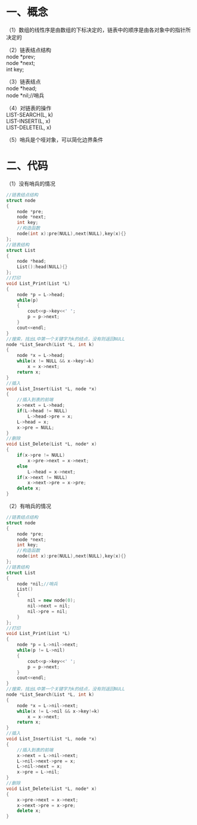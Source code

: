 # 一、概念

（1）数组的线性序是由数组的下标决定的，链表中的顺序是由各对象中的指针所决定的  

（2）链表结点结构  
node *prev;  
node *next;  
int key;  

（3）链表结点    
node *head;  
node *nil;//哨兵  

（4）对链表的操作  
LIST-SEARCH(L, k)  
LIST-INSERT(L, x)  
LIST-DELETE(L, x)  

（5）哨兵是个哑对象，可以简化边界条件  

# 二、代码

（1）没有哨兵的情况  

```c++
//链表结点结构
struct node
{
	node *pre;
	node *next;
	int key;
	//构造函数
	node(int x):pre(NULL),next(NULL),key(x){}
};
//链表结构
struct List
{
	node *head;
	List():head(NULL){}
};
//打印
void List_Print(List *L)
{
	node *p = L->head;
	while(p)
	{
		cout<<p->key<<' ';
		p = p->next;
	}
	cout<<endl;
}
//搜索，找出L中第一个关键字为k的结点，没有则返回NULL
node *List_Search(List *L, int k)
{
	node *x = L->head;
	while(x != NULL && x->key!=k)
		x = x->next;
	return x;
}
//插入
void List_Insert(List *L, node *x)
{
	//插入到表的前端
	x->next = L->head;
	if(L->head != NULL)
		L->head->pre = x;
	L->head = x;
	x->pre = NULL;
}
//删除
void List_Delete(List *L, node* x)
{
	if(x->pre != NULL)
		x->pre->next = x->next;
	else
		L->head = x->next;
	if(x->next != NULL)
		x->next->pre = x->pre;
	delete x;
}
```

（2）有哨兵的情况  

```c++
//链表结点结构
struct node
{
	node *pre;
	node *next;
	int key;
	//构造函数
	node(int x):pre(NULL),next(NULL),key(x){}
};
//链表结构
struct List
{
	node *nil;//哨兵
	List()
	{
		nil = new node(0);
		nil->next = nil;
		nil->pre = nil;
	}
};
//打印
void List_Print(List *L)
{
	node *p = L->nil->next;
	while(p != L->nil)
	{
		cout<<p->key<<' ';
		p = p->next;
	}
	cout<<endl;
}
//搜索，找出L中第一个关键字为k的结点，没有则返回NULL
node *List_Search(List *L, int k)
{
	node *x = L->nil->next;
	while(x != L->nil && x->key!=k)
		x = x->next;
	return x;
}
//插入
void List_Insert(List *L, node *x)
{
	//插入到表的前端
	x->next = L->nil->next;
	L->nil->next->pre = x;
	L->nil->next = x;
	x->pre = L->nil;
}
//删除
void List_Delete(List *L, node* x)
{
	x->pre->next = x->next;
	x->next->pre = x->pre;
	delete x;
}
```
